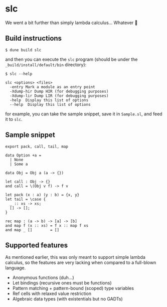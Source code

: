 # slc

We went a bit further than simply lambda calculus... Whatever :metal:

## Build instructions

```
$ dune build slc
```

and then you can execute the `slc` program (should be under the `_build/install/default/bin` directory):

```
$ slc --help

slc <options> <files>
  -entry Mark a module as an entry point
  -Xdump-hir Dump HIR (for debugging purposes)
  -Xdump-lir Dump LIR (for debugging purposes)
  -help  Display this list of options
  --help  Display this list of options
```

for example, you can take the sample snippet, save it in `Sample.sl`, and feed it to `slc`.

## Sample snippet

```
export pack, call, tail, map

data Option +a =
  | None
  | Some a

data Obj = Obj a (a -> {})

let call : Obj -> {}
and call = \(Obj v f) -> f v

let pack (x : a) (y : b) = {x, y}
let tail = \case {
  _ :: xs -> xs;
  [] -> [];
}

rec map : (a -> b) -> [a] -> [b]
and map f (x :: xs) = f x :: map f xs
and map _ []        = []
```

## Supported features

As mentioned earlier, this was only meant to support simple lambda calculus, so the features are very lacking when compared to a full-blown language.

*  Anonymous functions (duh...)
*  Let bindings (recursive ones must be functions)
*  Pattern matching + pattern-bound (scoped) type variables
*  Ref cells with relaxed value restriction
*  Algebraic data types (with existentials but no GADTs)

